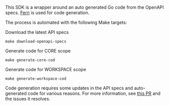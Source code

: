 This SDK is a wrapper around an auto generated Go code from the OpenAPI specs.
[Fern](https://github.com/fern-api/fern) is used for code generation.

The process is automated with the following Make targets:

Download the latest API specs
```shell
make download-openapi-specs
```

Generate code for CORE scope
```shell
make generate-core-cod
```

Generate code for WORKSPACE scope
```shell
make generate-workspace-cod
```

Code generation requires some updates in the API specs and auto-generated code for various reasons.
For more information, see [this PR](https://github.com/xataio/xata-go/pull/26#issue-1989477775) and the issues it resolves.
